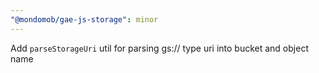 ```yaml
---
"@mondomob/gae-js-storage": minor
---
```


Add `parseStorageUri` util for parsing gs:// type uri into bucket and object name
